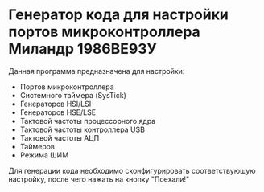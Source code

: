 # Генератор кода для настройки портов микроконтроллера Миландр 1986ВЕ93У

Данная программа предназначена для настройки:
- Портов микроконтроллера
- Системного таймера (SysTick)
- Генераторов HSI/LSI
- Генераторов HSE/LSE
- Тактовой частоты процессорного ядра
- Тактовой частоты контроллера USB
- Тактовой частоты АЦП
- Таймеров
- Режима ШИМ

Для генерации кода необходимо сконфигурировать соответствующую настройку, после чего нажать на кнопку "Поехали!"